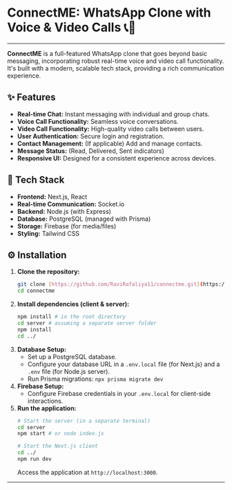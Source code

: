 # ConnectME: WhatsApp Clone with Voice & Video Calls 📞💬

---

**ConnectME** is a full-featured WhatsApp clone that goes beyond basic messaging, incorporating robust real-time voice and video call functionality. It's built with a modern, scalable tech stack, providing a rich communication experience.

## ✨ Features

* **Real-time Chat:** Instant messaging with individual and group chats.
* **Voice Call Functionality:** Seamless voice conversations.
* **Video Call Functionality:** High-quality video calls between users.
* **User Authentication:** Secure login and registration.
* **Contact Management:** (If applicable) Add and manage contacts.
* **Message Status:** (Read, Delivered, Sent indicators)
* **Responsive UI:** Designed for a consistent experience across devices.

## 🚀 Tech Stack

* **Frontend:** Next.js, React
* **Real-time Communication:** Socket.io
* **Backend:** Node.js (with Express)
* **Database:** PostgreSQL (managed with Prisma)
* **Storage:** Firebase (for media/files)
* **Styling:** Tailwind CSS

## ⚙️ Installation

1.  **Clone the repository:**
    ```bash
    git clone [https://github.com/RaviRafaliya11/connectme.git](https://github.com/RaviRafaliya11/connectme.git)
    cd connectme
    ```
2.  **Install dependencies (client & server):**
    ```bash
    npm install # in the root directory
    cd server # assuming a separate server folder
    npm install
    cd ../
    ```
3.  **Database Setup:**
    * Set up a PostgreSQL database.
    * Configure your database URL in a `.env.local` file (for Next.js) and a `.env` file (for Node.js server).
    * Run Prisma migrations: `npx prisma migrate dev`
4.  **Firebase Setup:**
    * Configure Firebase credentials in your `.env.local` for client-side interactions.
5.  **Run the application:**
    ```bash
    # Start the server (in a separate terminal)
    cd server
    npm start # or node index.js
    
    # Start the Next.js client
    cd ../
    npm run dev
    ```
    Access the application at `http://localhost:3000`.

---
